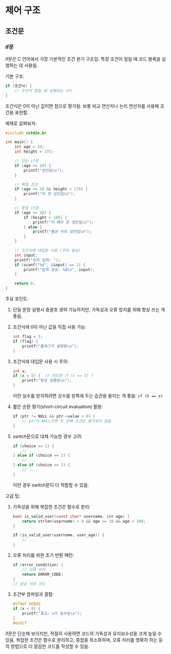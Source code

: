 # 제어 구조

## 조건문

### if문

if문은 C 언어에서 가장 기본적인 조건 분기 구조임. 특정 조건이 참일 때 코드 블록을 실행하는 데 사용됨.

기본 구조:

```c
if (조건식) {
    // 조건이 참일 때 실행되는 코드
}
```

조건식은 0이 아닌 값이면 참으로 평가됨. 보통 비교 연산자나 논리 연산자를 사용해 조건을 표현함.

예제로 살펴보자:

```c
#include <stdio.h>

int main() {
    int age = 20;
    int height = 175;

    // 단순 if문
    if (age >= 18) {
        printf("성인임\n");
    }

    // 복합 조건
    if (age >= 18 && height > 170) {
        printf("키 큰 성인임\n");
    }

    // 중첩 if문
    if (age >= 18) {
        if (height > 180) {
            printf("키 매우 큰 성인임\n");
        } else {
            printf("평균 키의 성인임\n");
        }
    }

    // 조건식에 대입문 사용 (주의 필요)
    int input;
    printf("숫자 입력: ");
    if (scanf("%d", &input) == 1) {
        printf("입력 성공: %d\n", input);
    }

    return 0;
}
```

주요 포인트:

1. 단일 문장 실행시 중괄호 생략 가능하지만, 가독성과 오류 방지를 위해 항상 쓰는 게 좋음.

2. 조건식에 0이 아닌 값을 직접 사용 가능:

   ```c
   int flag = 1;
   if (flag) {
       printf("플래그가 설정됨\n");
   }
   ```

3. 조건식에 대입문 사용 시 주의:

   ```c
   int x;
   if (x = 5) {  // 의도한 건 (x == 5) ?
       printf("항상 실행됨\n");
   }
   ```

   이런 실수를 방지하려면 상수를 왼쪽에 두는 습관을 들이는 게 좋음: `if (5 == x)`

4. 짧은 순환 평가(short-circuit evaluation) 활용:

   ```c
   if (ptr != NULL && ptr->value > 0) {
       // ptr이 NULL이면 두 번째 조건은 평가되지 않음
   }
   ```

5. switch문으로 대체 가능한 경우 고려:

   ```c
   if (choice == 1) {
       // ...
   } else if (choice == 2) {
       // ...
   } else if (choice == 3) {
       // ...
   }
   ```

   이런 경우 switch문이 더 적합할 수 있음.

고급 팁:

1. 가독성을 위해 복잡한 조건은 함수로 분리:

   ```c
   bool is_valid_user(const char* username, int age) {
       return strlen(username) > 0 && age >= 18 && age < 100;
   }

   if (is_valid_user(username, user_age)) {
       // ...
   }
   ```

2. 오류 처리를 위한 조기 반환 패턴:

   ```c
   if (error_condition) {
       // 오류 처리
       return ERROR_CODE;
   }
   // 정상 처리 코드
   ```

3. 조건부 컴파일과 결합:

   ```c
   #ifdef DEBUG
   if (x < 0) {
       printf("경고: x가 음수임\n");
   }
   #endif
   ```

if문은 단순해 보이지만, 적절히 사용하면 코드의 가독성과 유지보수성을 크게 높일 수 있음. 복잡한 조건은 함수로 분리하고, 중첩을 최소화하며, 오류 처리를 명확히 하는 등의 방법으로 더 깔끔한 코드를 작성할 수 있음.

